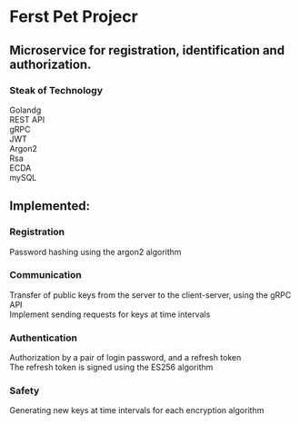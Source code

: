 <h1>Ferst Pet Projecr</h1> 

<h2>Microservice for registration, identification and authorization.</h2>
<p>
<h3>Steak of Technology</h3> 
Golandg<br>
REST API<br>
gRPC<br>
JWT<br>
Argon2<br>
Rsa<br>
ECDA<br>
mySQL<br>
<p>


<h2>Implemented:</h2>
<p>
<h3>Registration</h3> 
Password hashing using the argon2 algorithm<br>
<p>
<h3>Communication</h3>
Transfer of public keys from the server to the client-server, using the gRPC API<br>
Implement sending requests for keys at time intervals<br>
</p>
<p>
<h3>Authentication</h3>
Authorization by a pair of login password, and a refresh token <br>
The refresh token is signed using the ES256 algorithm
</p>
<h3> Safety</h3>
Generating new keys at time intervals for each encryption algorithm<br>
</p>
